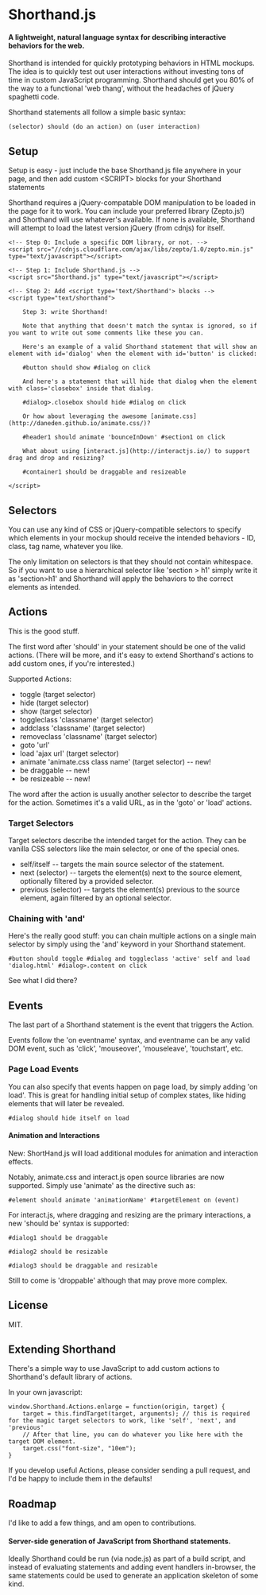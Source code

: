 # Shorthand.js

#### A lightweight, natural language syntax for describing interactive behaviors for the web.

Shorthand is intended for quickly prototyping behaviors in HTML mockups. The idea is to quickly test out user interactions without investing tons of time in custom JavaScript programming. Shorthand should get you 80% of the way to a functional 'web thang', without the headaches of jQuery spaghetti code.

Shorthand statements all follow a simple basic syntax:

    (selector) should (do an action) on (user interaction)

## Setup

Setup is easy - just include the base Shorthand.js file anywhere in your page, and then add custom &lt;SCRIPT&gt; blocks for your Shorthand statements

Shorthand requires a jQuery-compatable DOM manipulation to be loaded in the page for it to work. You can include your preferred library (Zepto.js!) and Shorthand will use whatever's available. If none is available, Shorthand will attempt to load the latest version jQuery (from cdnjs) for itself.

	<!-- Step 0: Include a specific DOM library, or not. -->
	<script src="//cdnjs.cloudflare.com/ajax/libs/zepto/1.0/zepto.min.js" type="text/javascript"></script>

    <!-- Step 1: Include Shorthand.js -->
    <script src="Shorthand.js" type="text/javascript"></script>

    <!-- Step 2: Add <script type='text/Shorthand'> blocks -->
    <script type="text/shorthand"> 
    	
    	Step 3: write Shorthand!
    	
    	Note that anything that doesn't match the syntax is ignored, so if you want to write out some comments like these you can.

    	Here's an example of a valid Shorthand statement that will show an element with id='dialog' when the element with id='button' is clicked:

    	#button should show #dialog on click

    	And here's a statement that will hide that dialog when the element with class='closebox' inside that dialog.

    	#dialog>.closebox should hide #dialog on click

        Or how about leveraging the awesome [animate.css](http://daneden.github.io/animate.css/)?

        #header1 should animate 'bounceInDown' #section1 on click 

        What about using [interact.js](http://interactjs.io/) to support drag and drop and resizing?

        #container1 should be draggable and resizeable

    </script>

## Selectors

You can use any kind of CSS or jQuery-compatible selectors to specify which elements in your mockup should receive the intended behaviors - ID, class, tag name, whatever you like.

The only limitation on selectors is that they should not contain whitespace. So if you want to use a hierarchical selector like 'section > h1' simply write it as 'section>h1' and Shorthand will apply the behaviors to the correct elements as intended.

## Actions

This is the good stuff.

The first word after 'should' in your statement should be one of the valid actions. (There will be more, and it's easy to extend Shorthand's actions to add custom ones, if you're interested.)

Supported Actions:

* toggle (target selector)
* hide (target selector)
* show (target selector)
* toggleclass 'classname' (target selector)
* addclass 'classname' (target selector)
* removeclass 'classname' (target selector)
* goto 'url'
* load 'ajax url' (target selector)
* animate 'animate.css class name' (target selector) -- new!
* be draggable  -- new!
* be resizeable  -- new!

The word after the action is usually another selector to describe the target for the action. Sometimes it's a valid URL, as in the 'goto' or 'load' actions.

### Target Selectors

Target selectors describe the intended target for the action.  They can be vanilla CSS selectors like the main selector, or one of the special ones.

* self/itself 			-- targets the main source selector of the statement.
* next (selector)  		-- targets the element(s) next to the source element, optionally filtered by a provided selector.
* previous (selector) 	-- targets the element(s) previous to the source element, again filtered by an optional selector.

### Chaining with 'and'

Here's the really good stuff: you can chain multiple actions on a single main selector by simply using the 'and' keyword in your Shorthand statement.

    #button should toggle #dialog and toggleclass 'active' self and load 'dialog.html' #dialog>.content on click

See what I did there?


## Events

The last part of a Shorthand statement is the event that triggers the Action.

Events follow the 'on eventname' syntax, and eventname can be any valid DOM event, such as 'click', 'mouseover', 'mouseleave', 'touchstart', etc.

### Page Load Events

You can also specify that events happen on page load, by simply adding 'on load'.  This is great for handling initial setup of complex states, like hiding elements that will later be revealed.

    #dialog should hide itself on load

#### Animation and Interactions

New: ShortHand.js will load additional modules for animation and interaction effects.

Notably, animate.css and interact.js open source libraries are now supported. Simply use 'animate' as the directive such as:

    #element should animate 'animationName' #targetElement on (event)

For interact.js, where dragging and resizing are the primary interactions, a new 'should be' syntax is supported:

    #dialog1 should be draggable

    #dialog2 should be resizable

    #dialog3 should be draggable and resizable

Still to come is 'droppable' although that may prove more complex.

## License

MIT.


## Extending Shorthand

There's a simple way to use JavaScript to add custom actions to Shorthand's default library of actions.

In your own javascript:

    window.Shorthand.Actions.enlarge = function(origin, target) {
    	target = this.findTarget(target, arguments); // this is required for the magic target selectors to work, like 'self', 'next', and 'previous'
    	// After that line, you can do whatever you like here with the target DOM element.
    	target.css("font-size", "10em");
    }

If you develop useful Actions, please consider sending a pull request, and I'd be happy to include them in the defaults!

## Roadmap

I'd like to add a few things, and am open to contributions.

#### Server-side generation of JavaScript from Shorthand statements.

Ideally Shorthand could be run (via node.js) as part of a build script, and instead of evaluating statements and adding event handlers in-browser, the same statements could be used to generate an application skeleton of some kind.

